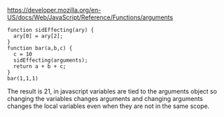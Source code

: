 https://developer.mozilla.org/en-US/docs/Web/JavaScript/Reference/Functions/arguments
```
function sidEffecting(ary) {
  ary[0] = ary[2];
}
function bar(a,b,c) {
  c = 10
  sidEffecting(arguments);
  return a + b + c;
}
bar(1,1,1)
```

The result is 21, in javascript variables are tied to the arguments object so changing the variables changes arguments and changing arguments changes the local variables even when they are not in the same scope.
